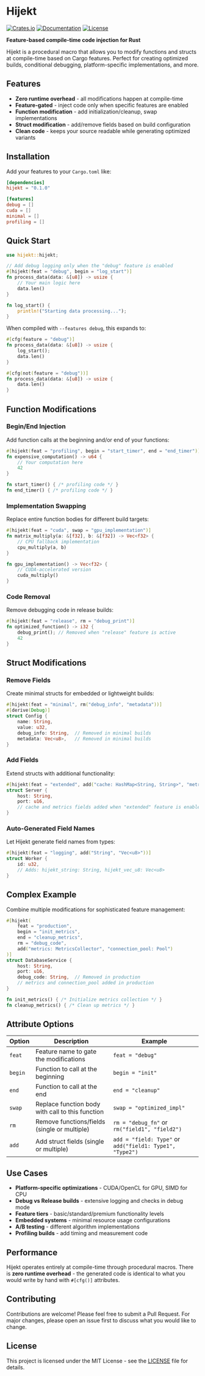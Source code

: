 # Hijekt

[![Crates.io](https://img.shields.io/crates/v/hijekt.svg)](https://crates.io/crates/hijekt)
[![Documentation](https://docs.rs/hijekt/badge.svg)](https://docs.rs/hijekt)
[![License](https://img.shields.io/crates/l/hijekt.svg)](LICENSE)

**Feature-based compile-time code injection for Rust**

Hijekt is a procedural macro that allows you to modify functions and structs at compile-time based on Cargo features. Perfect for creating optimized builds, conditional debugging, platform-specific implementations, and more.

## Features

- **Zero runtime overhead** - all modifications happen at compile-time
- **Feature-gated** - inject code only when specific features are enabled
- **Function modification** - add initialization/cleanup, swap implementations
- **Struct modification** - add/remove fields based on build configuration
- **Clean code** - keeps your source readable while generating optimized variants

## Installation

Add your features to your `Cargo.toml` like:

```toml
[dependencies]
hijekt = "0.1.0"

[features]
debug = []
cuda = []
minimal = []
profiling = []
```

## Quick Start

```rust
use hijekt::hijekt;

// Add debug logging only when the "debug" feature is enabled
#[hijekt(feat = "debug", begin = "log_start")]
fn process_data(data: &[u8]) -> usize {
    // Your main logic here
    data.len()
}

fn log_start() {
    println!("Starting data processing...");
}
```

When compiled with `--features debug`, this expands to:
```rust
#[cfg(feature = "debug")]
fn process_data(data: &[u8]) -> usize {
    log_start();
    data.len()
}

#[cfg(not(feature = "debug"))]
fn process_data(data: &[u8]) -> usize {
    data.len()
}
```

## Function Modifications

### Begin/End Injection

Add function calls at the beginning and/or end of your functions:

```rust
#[hijekt(feat = "profiling", begin = "start_timer", end = "end_timer")]
fn expensive_computation() -> u64 {
    // Your computation here
    42
}

fn start_timer() { /* profiling code */ }
fn end_timer() { /* profiling code */ }
```

### Implementation Swapping

Replace entire function bodies for different build targets:

```rust
#[hijekt(feat = "cuda", swap = "gpu_implementation")]
fn matrix_multiply(a: &[f32], b: &[f32]) -> Vec<f32> {
    // CPU fallback implementation
    cpu_multiply(a, b)
}

fn gpu_implementation() -> Vec<f32> {
    // CUDA-accelerated version
    cuda_multiply()
}
```

### Code Removal

Remove debugging code in release builds:

```rust
#[hijekt(feat = "release", rm = "debug_print")]
fn optimized_function() -> i32 {
    debug_print(); // Removed when "release" feature is active
    42
}
```

## Struct Modifications

### Remove Fields

Create minimal structs for embedded or lightweight builds:

```rust
#[hijekt(feat = "minimal", rm("debug_info", "metadata"))]
#[derive(Debug)]
struct Config {
    name: String,
    value: u32,
    debug_info: String,  // Removed in minimal builds
    metadata: Vec<u8>,   // Removed in minimal builds
}
```

### Add Fields

Extend structs with additional functionality:

```rust
#[hijekt(feat = "extended", add("cache: HashMap<String, String>", "metrics: Metrics"))]
struct Server {
    host: String,
    port: u16,
    // cache and metrics fields added when "extended" feature is enabled
}
```

### Auto-Generated Field Names

Let Hijekt generate field names from types:

```rust
#[hijekt(feat = "logging", add("String", "Vec<u8>"))]
struct Worker {
    id: u32,
    // Adds: hijekt_string: String, hijekt_vec_u8: Vec<u8>
}
```

## Complex Example

Combine multiple modifications for sophisticated feature management:

```rust
#[hijekt(
    feat = "production",
    begin = "init_metrics",
    end = "cleanup_metrics",
    rm = "debug_code",
    add("metrics: MetricsCollector", "connection_pool: Pool")
)]
struct DatabaseService {
    host: String,
    port: u16,
    debug_code: String,  // Removed in production
    // metrics and connection_pool added in production
}

fn init_metrics() { /* Initialize metrics collection */ }
fn cleanup_metrics() { /* Clean up metrics */ }
```

## Attribute Options

| Option | Description | Example |
|--------|-------------|---------|
| `feat` | Feature name to gate the modifications | `feat = "debug"` |
| `begin` | Function to call at the beginning | `begin = "init"` |
| `end` | Function to call at the end | `end = "cleanup"` |
| `swap` | Replace function body with call to this function | `swap = "optimized_impl"` |
| `rm` | Remove functions/fields (single or multiple) | `rm = "debug_fn"` or `rm("field1", "field2")` |
| `add` | Add struct fields (single or multiple) | `add = "field: Type"` or `add("field1: Type1", "Type2")` |

## Use Cases

- **Platform-specific optimizations** - CUDA/OpenCL for GPU, SIMD for CPU
- **Debug vs Release builds** - extensive logging and checks in debug mode
- **Feature tiers** - basic/standard/premium functionality levels  
- **Embedded systems** - minimal resource usage configurations
- **A/B testing** - different algorithm implementations
- **Profiling builds** - add timing and measurement code

## Performance

Hijekt operates entirely at compile-time through procedural macros. There is **zero runtime overhead** - the generated code is identical to what you would write by hand with `#[cfg()]` attributes.

## Contributing

Contributions are welcome! Please feel free to submit a Pull Request. For major changes, please open an issue first to discuss what you would like to change.

## License

This project is licensed under the MIT License - see the [LICENSE](LICENSE) file for details.

